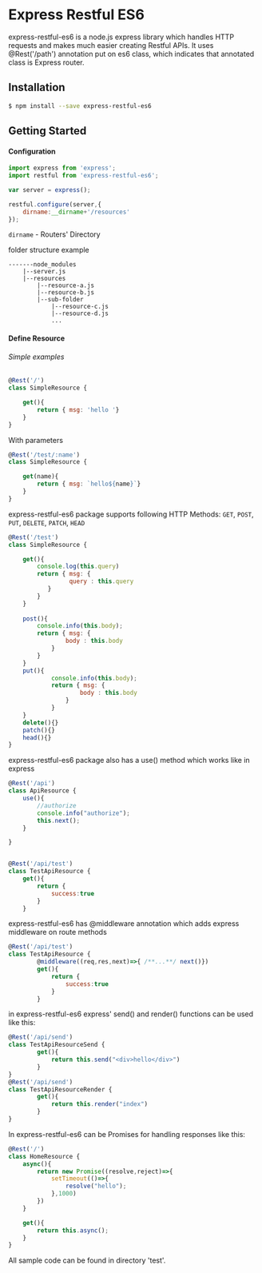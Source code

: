 # Express Restful ES6

express-restful-es6 is a node.js express library which handles HTTP requests and makes much easier creating Restful APIs. 
It uses @Rest('/path') annotation put on es6 class, which indicates that annotated class is Express router.


## Installation

```sh
$ npm install --save express-restful-es6
```

## Getting Started

#### Configuration

```javascript
import express from 'express';
import restful from 'express-restful-es6';

var server = express();

restful.configure(server,{
    dirname:__dirname+'/resources'
});
```

`dirname` - Routers' Directory

folder structure example

```
-------node_modules
	|--server.js
	|--resources
		|--resource-a.js
		|--resource-b.js
		|--sub-folder
			|--resource-c.js
			|--resource-d.js
			...
```

#### Define Resource

###### Simple examples

```javascript
@Rest('/')
class SimpleResource {

    get(){
        return { msg: 'hello '}
    }
}
```


With parameters

```javascript
@Rest('/test/:name')
class SimpleResource {

    get(name){
        return { msg: `hello${name}`}
    }
}
```


express-restful-es6 package supports following HTTP Methods: `GET`, `POST`, `PUT`, `DELETE`, `PATCH`, `HEAD`

```javascript
@Rest('/test')
class SimpleResource {

    get(){
        console.log(this.query)
        return { msg: {
                 query : this.query
           }
        }
    }
    
    post(){
        console.info(this.body);
        return { msg: {
                body : this.body
            }
        }
    }
    put(){
            console.info(this.body);
            return { msg: {
                    body : this.body
                }
            }
    }
    delete(){}
    patch(){}
    head(){}
}
```


express-restful-es6 package also has a use() method which works like in express

```javascript
@Rest('/api')
class ApiResource {
    use(){
        //authorize
        console.info("authorize");
        this.next();
    }

}


@Rest('/api/test')
class TestApiResource {
    get(){
        return {
            success:true
        }
    }
```


express-restful-es6 has @middleware annotation which adds express middleware on route methods

```javascript
@Rest('/api/test')
class TestApiResource {
        @middleware((req,res,next)=>{ /**...**/ next()})
        get(){
            return {
                success:true
            }
        }
```


in express-restful-es6 express' send() and render() functions can be used like this:

```javascript
@Rest('/api/send')
class TestApiResourceSend {
        get(){
            return this.send("<div>hello</div>")
        }
}
@Rest('/api/send')
class TestApiResourceRender {
        get(){
            return this.render("index")
        }
}
```


In express-restful-es6 can be Promises for handling responses like this:

```javascript
@Rest('/')
class HomeResource {
    async(){
        return new Promise((resolve,reject)=>{
            setTimeout(()=>{
                resolve("hello");
            },1000)
        })
    }

    get(){
        return this.async();
    }
}
```

All sample code can be found in directory 'test'.